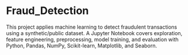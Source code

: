# Fraud_Detection
This project applies machine learning to detect fraudulent transactions using a synthetic/public dataset. A Jupyter Notebook covers exploration, feature engineering, preprocessing, model training, and evaluation with Python, Pandas, NumPy, Scikit-learn, Matplotlib, and Seaborn.
